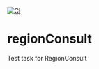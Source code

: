 [![CI](https://github.com/eKulshan/regionConsult/workflows/CI/badge.svg)](https://github.com/eKulshan/backend-project-lvl4/actions)

# regionConsult
Test task for RegionConsult
